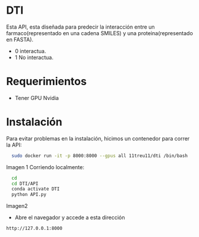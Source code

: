 # DTI
Esta API, esta diseñada para predecir la interacción entre un farmaco(representado en una cadena SMILES) y una proteina(representado en FASTA). 

* 0 interactua. 
* 1 No interactua.

# Requerimientos
* Tener GPU Nvidia
# Instalación
Para evitar problemas en la instalación, hicimos un contenedor para correr la API:

```bash
  sudo docker run -it -p 8000:8000 --gpus all 11treu11/dti /bin/bash
```
Imagen 1
Corriendo localmente:
```bash
  cd
  cd DTI/API
  conda activate DTI
  python API.py
```
Imagen2
* Abre el navegador y accede a esta dirección
```bash
http://127.0.0.1:8000
```
